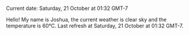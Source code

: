 ```

```
Current date: Saturday, 21 October at 01:32 GMT-7

Hello! My name is Joshua, the current weather is clear sky and the temperature is 60°C.
Last refresh at Saturday, 21 October at 01:32 GMT-7.
